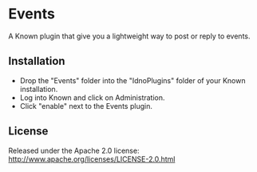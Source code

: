 Events
====

A Known plugin that give you a lightweight way to post or reply to events.

Installation
------------

* Drop the "Events" folder into the "IdnoPlugins" folder of your Known installation.
* Log into Known and click on Administration.
* Click "enable" next to the Events plugin.

License
-------

Released under the Apache 2.0 license: http://www.apache.org/licenses/LICENSE-2.0.html
